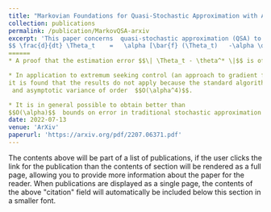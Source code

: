 ```yaml
---
title: "Markovian Foundations for Quasi-Stochastic Approximation with Applications to Extremum Seeking Control"
collection: publications
permalink: /publication/MarkovQSA-arxiv
excerpt: 'This paper concerns  quasi-stochastic approximation (QSA) to solve root finding problems commonly found in applications to optimization and reinforcement learning.     The general constant gain algorithm may be expressed as the time-inhomogeneous ODE $$ \tfrac{d}{dt} \Theta_t = \alpha f_t (\Theta_t)$$,  with state process $$\Theta$$ evolving on $$\mathbb{R}^d$$.    Theory is based on an almost periodic vector field, so that in particular the time average of $$f_t(\theta)$$ defines the time-homogeneous mean vector field $$\bar{f}\colon\mathbb{R}^d\to\mathbb{R}^d$$ with $$\bar{f}(\theta^*) = 0$$.    Under smoothness assumptions on the functions involved, the following exact representation is obtained:
$$ \frac{d}{dt} \Theta_t    =   \alpha [\bar{f} (\Theta_t)   -\alpha \overline{\Upsilon}_t +    \alpha^2 \mathcal{W}_t^0  +   \alpha \frac{d}{dt}   \mathcal{W}_t^1 +\frac{d^2}{dt^2}   \mathcal{W}_t^2] $$ along with formulae for the smooth signals $\{ \overline{\Upsilon}_t, \mathcal{W}_t^i :  i=0, 1, 2\}$.    This representation is based on the application of techniques from Markov processes,  for which Poisson's equation plays a central role. This new representation, combined with new conditions for ultimate boundedness, has many applications for furthering the theory of QSA and its applications, including the following implications that are developed in this paper:  
======
* A proof that the estimation error $$\| \Theta_t - \theta^* \|$$ is of order $$O(\alpha)$$, but can be reduced to $$O(\alpha^2)$$  using a second order linear filter.   

* In application to extremum seeking control (an approach to gradient free optimization), 
it is found that the results do not apply because the standard algorithms are not Lipschitz continuous.   A new approach is presented to ensure that the required Lipschitz bounds hold, and from this we obtain stability, transient bounds,   asymptotic bias of order  $$O(\alpha^2)$$,
 and asymptotic variance of order  $$O(\alpha^4)$$.    

* It is in general possible to obtain better than 
$$O(\alpha)$$  bounds on error in traditional stochastic approximation when there is Markovian noise.'
date: 2022-07-13
venue: 'ArXiv'
paperurl: 'https://arxiv.org/pdf/2207.06371.pdf'
---
```


The contents above will be part of a list of publications, if the user clicks the link for the publication than the contents of section will be rendered as a full page, allowing you to provide more information about the paper for the reader. When publications are displayed as a single page, the contents of the above "citation" field will automatically be included below this section in a smaller font.
